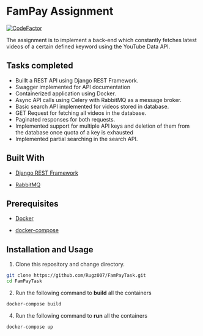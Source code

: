 # FamPay Assignment
[![CodeFactor](https://www.codefactor.io/repository/github/rugz007/fampaytask/badge/master?s=0da46bcb1d77bcc7bb229632a6e590aace20b933)](https://www.codefactor.io/repository/github/rugz007/fampaytask/overview/master)

The assignment is to implement a back-end which constantly fetches latest videos of a certain defined keyword using the YouTube Data API.

## Tasks completed

 - Buillt a REST API using Django REST Framework.
 - Swagger implemented for API documentation
 - Containerized application using Docker.
 - Async API calls using Celery with RabbitMQ as a message broker.
 - Basic search API implemented for videos stored in database.
 - GET Request for fetching all videos in the database.
 - Paginated responses for both requests.
 - Implemented support for multiple API keys and deletion of them from the database once quota of a key is exhausted
 - Implemented partial searching in the search API.


## Built With

- [Django REST Framework](https://www.django-rest-framework.org)

- [RabbitMQ](https://www.rabbitmq.com)

## Prerequisites
- [Docker](https://docs.docker.com/get-docker/)

- [docker-compose](https://docs.docker.com/compose/install/)

## Installation and Usage

1. Clone this repository and change directory.

```bash
git clone https://github.com/Rugz007/FamPayTask.git
cd FamPayTask
```
2. Run the following command to **build** all the containers
```bash
docker-compose build
```
4. Run the following command to **run** all the containers

```bash
docker-compose up
```
